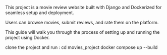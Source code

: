 This project is a movie review website built with Django and Dockerized for seamless setup and deployment.

Users can browse movies, submit reviews, and rate them on the platform.

This guide will walk you through the process of setting up and running the project using Docker.


clone the project and run :
    cd movies_project
    docker compose up --build